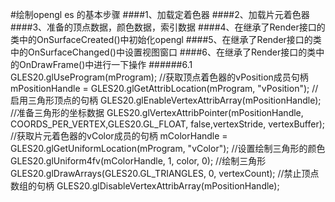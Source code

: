 #绘制opengl es 的基本步骤
####1、加载定着色器
####2、加载片元着色器
####3、准备的顶点数据，颜色数据，索引数据
####4、在继承了Render接口的类中的OnSurfaceCreated()中初始化opengl
####5、在继承了Render接口的类中的OnSurfaceChanged()中设置视图窗口
####6、在继承了Render接口的类中的OnDrawFrame()中进行一下操作
######6.1
             GLES20.glUseProgram(mProgram);
             //获取顶点着色器的vPosition成员句柄
             mPositionHandle = GLES20.glGetAttribLocation(mProgram, "vPosition");
             //启用三角形顶点的句柄
             GLES20.glEnableVertexAttribArray(mPositionHandle);
             //准备三角形的坐标数据
             GLES20.glVertexAttribPointer(mPositionHandle, COORDS_PER_VERTEX,GLES20.GL_FLOAT, false,vertexStride, vertexBuffer);
             //获取片元着色器的vColor成员的句柄
             mColorHandle = GLES20.glGetUniformLocation(mProgram, "vColor");
             //设置绘制三角形的颜色
             GLES20.glUniform4fv(mColorHandle, 1, color, 0);
             //绘制三角形
             GLES20.glDrawArrays(GLES20.GL_TRIANGLES, 0, vertexCount);
             //禁止顶点数组的句柄
             GLES20.glDisableVertexAttribArray(mPositionHandle);